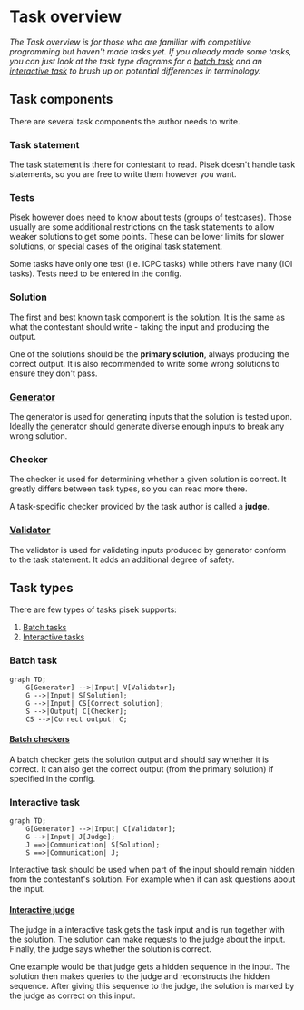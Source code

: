 # Task overview
*The Task overview is for those who are familiar with competitive programming but haven't made tasks yet.
If you already made some tasks, you can just look at the task type diagrams
for a [batch task](#batch-task) and an [interactive task](#interactive-task)
to brush up on potential differences in terminology.*

## Task components

There are several task components the author needs to write.

### Task statement

The task statement is there for contestant to read.
Pisek doesn't handle task statements, so you are free to write them however you want.

### Tests

Pisek however does need to know about tests (groups of testcases). Those usually are
some additional restrictions on the task statements to allow weaker solutions to get some points.
These can be lower limits for slower solutions, or special cases of the original task statement.

Some tasks have only one test (i.e. ICPC tasks) while others have many (IOI tasks).
Tests need to be entered in the config.

### Solution

The first and best known task component is the solution.
It is the same as what the contestant should write - taking the input and producing the output.

One of the solutions should be the **primary solution**, always producing the correct output.
It is also recommended to write some wrong solutions to ensure they don't pass.

### [Generator](./task-parts/generator.md)

The generator is used for generating inputs that the solution is tested upon.
Ideally the generator should generate diverse enough inputs to break any wrong solution.

### Checker

The checker is used for determining whether a given solution is correct.
It greatly differs between task types, so you can read more there.

A task-specific checker provided by the task author is called a **judge**.

### [Validator](./task-parts/validator.md)

The validator is used for validating inputs produced by generator
conform to the task statement. It adds an additional degree of safety.

## Task types

There are few types of tasks pisek supports:

1. [Batch tasks](#batch-task)
2. [Interactive tasks](#interactive-task)

### Batch task

```mermaid
graph TD;
    G[Generator] -->|Input| V[Validator];
    G -->|Input| S[Solution];
    G -->|Input| CS[Correct solution];
    S -->|Output| C[Checker];
    CS -->|Correct output| C;
```

#### [Batch checkers](./task-parts/batch-checker.md)

A batch checker gets the solution output and should say whether it is correct.
It can also get the correct output (from the primary solution) if specified in the config.

### Interactive task

```mermaid
graph TD;
    G[Generator] -->|Input| C[Validator];
    G -->|Input| J[Judge];
    J ==>|Communication| S[Solution];
    S ==>|Communication| J;
```

Interactive task should be used when part of the input should remain hidden
from the contestant's solution. For example when it can ask questions about the input.

#### [Interactive judge](./task-parts/interactive-judge.md)

The judge in a interactive task gets the task input and is run together with the solution.
The solution can make requests to the judge about the input. Finally, the judge says
whether the solution is correct.

One example would be that judge gets a hidden sequence in the input.
The solution then makes queries to the judge and reconstructs the hidden sequence.
After giving this sequence to the judge, the solution is marked by the judge
as correct on this input.
